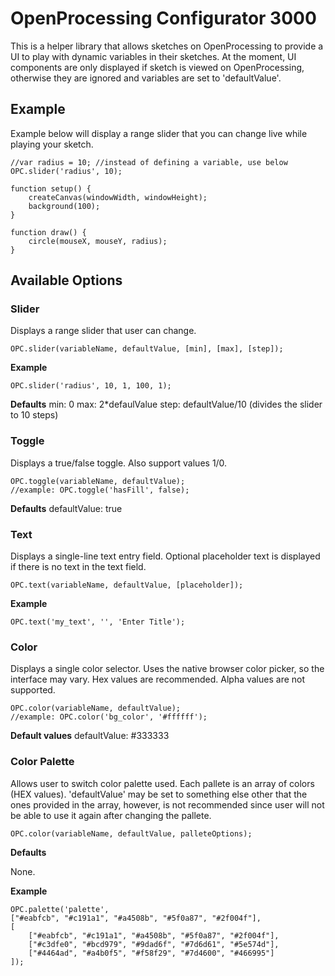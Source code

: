 # OpenProcessing Configurator 3000

This is a helper library that allows sketches on OpenProcessing to provide a UI to play with dynamic variables in their sketches. At the moment, UI components are only displayed if sketch is viewed on OpenProcessing, otherwise they are ignored and variables are set to 'defaultValue'.

## Example

Example below will display a range slider that you can change live while playing your sketch. 

```
//var radius = 10; //instead of defining a variable, use below
OPC.slider('radius', 10);

function setup() {
	createCanvas(windowWidth, windowHeight);
	background(100);
}

function draw() {
	circle(mouseX, mouseY, radius);
}
```

## Available Options

### Slider

Displays a range slider that user can change. 

```
OPC.slider(variableName, defaultValue, [min], [max], [step]);
```
**Example**
```
OPC.slider('radius', 10, 1, 100, 1);
```

**Defaults**
min: 0
max: 2*defaulValue
step: defaultValue/10 (divides the slider to 10 steps)

### Toggle

Displays a true/false toggle. Also support values 1/0. 

```
OPC.toggle(variableName, defaultValue);
//example: OPC.toggle('hasFill', false);
```

**Defaults**
defaultValue: true

### Text
Displays a single-line text entry field. Optional placeholder text is displayed if there is no text in the text field.

```
OPC.text(variableName, defaultValue, [placeholder]);
```
**Example**
```
OPC.text('my_text', '', 'Enter Title');
```

### Color

Displays a single color selector. Uses the native browser color picker, so the interface may vary. Hex values are recommended. Alpha values are not supported.

```
OPC.color(variableName, defaultValue);
//example: OPC.color('bg_color', '#ffffff');
```

**Default values**
defaultValue: #333333

### Color Palette

Allows user to switch color palette used. Each pallete is an array of colors (HEX values). 'defaultValue' may be set to something else other that the ones provided in the array, however, is not recommended since user will not be able to use it again after changing the pallete.

```
OPC.color(variableName, defaultValue, palleteOptions);
```

**Defaults**

None.

**Example**

```
OPC.palette('palette', 
["#eabfcb", "#c191a1", "#a4508b", "#5f0a87", "#2f004f"],
[
	["#eabfcb", "#c191a1", "#a4508b", "#5f0a87", "#2f004f"],
	["#c3dfe0", "#bcd979", "#9dad6f", "#7d6d61", "#5e574d"],
	["#4464ad", "#a4b0f5", "#f58f29", "#7d4600", "#466995"]
]);
```
